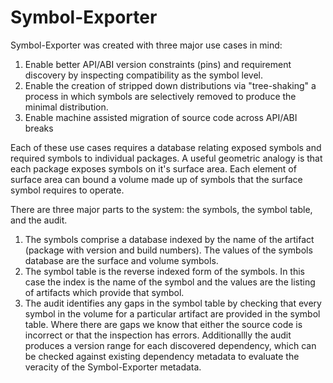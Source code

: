 # Symbol-Exporter

Symbol-Exporter was created with three major use cases in mind:
1. Enable better API/ABI version constraints (pins) and requirement discovery by inspecting compatibility as the symbol level.
2. Enable the creation of stripped down distributions via "tree-shaking" a process in which symbols are selectively removed to produce the minimal distribution.
3. Enable machine assisted migration of source code across API/ABI breaks

Each of these use cases requires a database relating exposed symbols and required symbols to individual packages.
A useful geometric analogy is that each package exposes symbols on it's surface area.
Each element of surface area can bound a volume made up of symbols that the surface symbol requires to operate.


There are three major parts to the system: the symbols, the symbol table, and the audit.
1. The symbols comprise a database indexed by the name of the artifact (package with version and build numbers). The values of the symbols database are the surface and volume symbols.
2. The symbol table is the reverse indexed form of the symbols. In this case the index is the name of the symbol and the values are the listing of artifacts which provide that symbol.
3. The audit identifies any gaps in the symbol table by checking that every symbol in the volume for a particular artifact are provided in the symbol table. Where there are gaps we know that either the source code is incorrect or that the inspection has errors. Additionallly the audit produces a version range for each discovered dependency, which can be checked against existing dependency metadata to evaluate the veracity of the Symbol-Exporter metadata.


